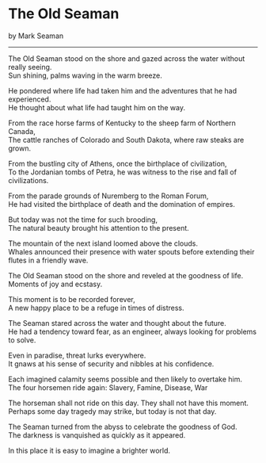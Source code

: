 # The Old Seaman

by Mark Seaman

---

The Old Seaman stood on the shore and gazed across the water without really seeing.<br>
Sun shining, palms waving in the warm breeze.

He pondered where life had taken him and the adventures that he had experienced.<br>
He thought about what life had taught him on the way.

From the race horse farms of Kentucky to the sheep farm of Northern Canada,<br>
The cattle ranches of Colorado and South Dakota, where raw steaks are grown.

From the bustling city of Athens, once the birthplace of civilization,<br>
To the Jordanian tombs of Petra, he was witness to the rise and fall of civilizations.

From the parade grounds of Nuremberg to the Roman Forum,<br>
He had visited the birthplace of death and the domination of empires.

But today was not the time for such brooding,<br>
The natural beauty brought his attention to the present.

The mountain of the next island loomed above the clouds.<br>
Whales announced their presence with water spouts before extending their flutes in a friendly wave.

The Old Seaman stood on the shore and reveled at the goodness of life.<br>
Moments of joy and ecstasy. 

This moment is to be recorded forever,<br>
A new happy place to be a refuge in times of distress.

The Seaman stared across the water and thought about the future.<br>
He had a tendency toward fear, as an engineer, always looking for problems to solve.

Even in paradise, threat lurks everywhere.<br>
It gnaws at his sense of security and nibbles at his confidence.

Each imagined calamity seems possible and then likely to overtake him.<br>
The four horsemen ride again: Slavery, Famine, Disease, War

The horseman shall not ride on this day. They shall not have this moment.<br>
Perhaps some day tragedy may strike, but today is not that day.

The Seaman turned from the abyss to celebrate the goodness of God.<br>
The darkness is vanquished as quickly as it appeared.

In this place it is easy to imagine a brighter world.


